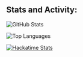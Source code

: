 ## Stats and Activity:

![GitHub Stats](https://github-readme-stats.vercel.app/api?username=RichardD242&show_icons=true&theme=github_dark&hide=issues)

![Top Languages](https://github-readme-stats.vercel.app/api/top-langs/?username=RichardD242&layout=compact&theme=github_dark)

[![Hackatime Stats](https://github-readme-stats.hackclub.dev/api/wakatime?username=U08HH8E5DQB&api_domain=hackatime.hackclub.com&theme=darcula&custom_title=Hackatime+Stats&layout=compact&cache_seconds=0&langs_count=8)](https://github-readme-stats.hackclub.dev/api/wakatime?username=U08HH8E5DQB&api_domain=hackatime.hackclub.com&theme=darcula&custom_title=Hackatime+Stats&layout=compact&cache_seconds=0&langs_count=8)
